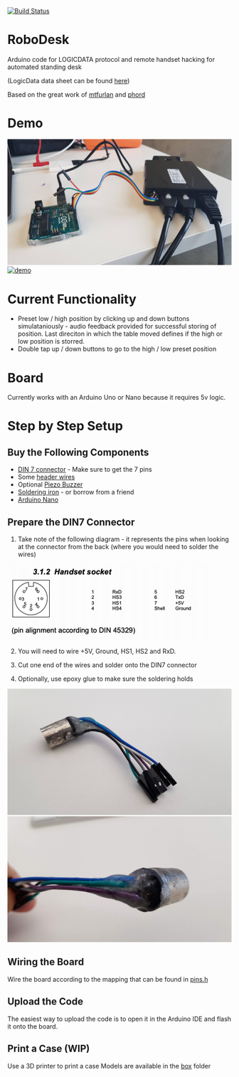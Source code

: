 [![Build Status](https://travis-ci.org/talsalmona/RoboDesk.svg?branch=master)](https://travis-ci.org/talsalmona/RoboDesk)

# RoboDesk
Arduino code for LOGICDATA protocol and remote handset hacking for automated standing desk

(LogicData data sheet can be found [here](https://web.archive.org/web/20180514132622/http://www.logicdata.net/wp-content/uploads/2017/05/Datasheet_Compact_English-Rev4.pdf))

Based on the great work of [mtfurlan](https://github.com/mtfurlan/RoboDesk) and [phord](https://github.com/phord/RoboDesk)

# Demo
![demo](https://github.com/talsalmona/RoboDesk/blob/master/demo/photo.jpg)
[![demo](https://img.youtube.com/vi/RAITo_iL8os/0.jpg)](https://www.youtube.com/watch?v=RAITo_iL8os)

# Current Functionality
* Preset low / high position by clicking up and down buttons simulataniously - audio feedback provided for successful storing of position. Last direciton in which the table moved defines if the high or low position is storred.
* Double tap up / down buttons to go to the high / low preset position

# Board
Currently works with an Arduino Uno or Nano because it requires 5v logic.

# Step by Step Setup
## Buy the Following Components
* [DIN 7 connector](https://www.aliexpress.com/item/OOTDTY-1Pc-Male-Female-DIN-Plug-Socket-Connector-3-4-5-6-7-8-PIN-Chassis/32860020971.html?spm=a2g0s.9042311.0.0.6c234c4djEkykF) - Make sure to get the 7 pins
* Some [header wires](https://www.aliexpress.com/item/40pcs-lot-10cm-2-54mm-1pin-Female-to-Female-jumper-wire-Dupont-cable/32378478740.html?spm=a2g0s.9042311.0.0.6c234c4djEkykF)
* Optional [Piezo Buzzer](https://www.aliexpress.com/item/5pcs-3-V-Active-Buzzer-Electromagnetic-SOT-Laminate-Tube-3-V-Is-The-Real-Thing/32651928778.html?spm=a2g0s.9042311.0.0.27424c4djytNqk)
* [Soldering iron](https://www.aliexpress.com/item/220V-60W-Portable-Electric-Soldering-Iron-Adjustable-Temperature-Solder-Iron-5pcs-Tips-Welding-Repair-Tool-kit/32815385816.html?spm=a2g0s.9042311.0.0.27424c4dAZ936J) - or borrow from a friend
* [Arduino Nano](https://www.aliexpress.com/item/Freeshipping-Nano-3-0-controller-compatible-for-arduino-nano-CH340-USB-driver-NO-CABLE/32341832857.html)


## Prepare the DIN7 Connector
1. Take note of the following diagram - it represents the pins when looking at the connector from the back (where you would need to solder the wires)

![DIN7-wiring](https://github.com/talsalmona/RoboDesk/blob/master/demo/din7-layout.png)

2. You will need to wire +5V, Ground, HS1, HS2 and RxD.

3. Cut one end of the wires and solder onto the DIN7 connector

4. Optionally, use epoxy glue to make sure the soldering holds

![DIN7-a](https://github.com/talsalmona/RoboDesk/blob/master/demo/din7a.jpg)
![DIN7-b](https://github.com/talsalmona/RoboDesk/blob/master/demo/din7b.jpg)

## Wiring the Board
Wire the board according to the mapping that can be found in [pins.h](pins.h)

## Upload the Code
The easiest way to upload the code is to open it in the Arduino IDE and flash it onto the board.

## Print a Case (WIP)
Use a 3D printer to print a case
Models are available in the [box](https://github.com/talsalmona/RoboDesk/blob/master/box) folder


